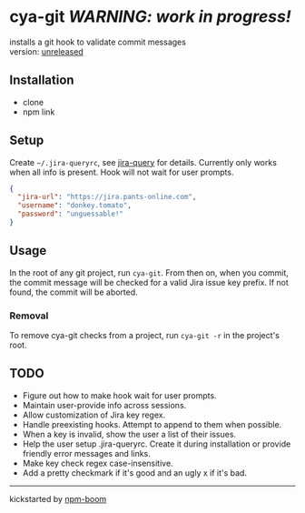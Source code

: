 # cya-git *WARNING: work in progress!*

installs a git hook to validate commit messages  
version: [unreleased][CHANGELOG]

## Installation

* clone
* npm link

## Setup

Create `~/.jira-queryrc`, see [jira-query] for details.  Currently only works
when all info is present.  Hook will not wait for user prompts.

```json
{
  "jira-url": "https://jira.pants-online.com",
  "username": "donkey.tomato",
  "password": "unguessable!"
}
```

## Usage

In the root of any git project, run `cya-git`.  From then on, when you commit,
the commit message will be checked for a valid Jira issue key prefix.  If not
found, the commit will be aborted.

### Removal

To remove cya-git checks from a project, run `cya-git -r` in the project's root.

## TODO
* Figure out how to make hook wait for user prompts.
* Maintain user-provide info across sessions.
* Allow customization of Jira key regex.
* Handle preexisting hooks.  Attempt to append to them when possible.
* When a key is invalid, show the user a list of their issues.
* Help the user setup .jira-queryrc.  Create it during installation or provide
friendly error messages and links.
* Make key check regex case-insensitive.
* Add a pretty checkmark if it's good and an ugly x if it's bad.

---
kickstarted by [npm-boom][npm-boom]

[npm-boom]: https://github.com/reergymerej/npm-boom
[jira-query]: https://github.com/reergymerej/jira-query#runtime-config
[CHANGELOG]: CHANGELOG.md
